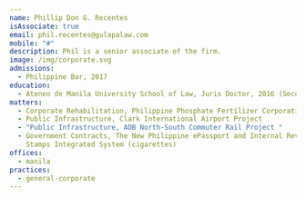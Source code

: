 ```yaml
---
name: Phillip Don G. Recentes
isAssociate: true
email: phil.recentes@gulapalaw.com
mobile: "#"
description: Phil is a senior associate of the firm.
image: /img/corporate.svg
admissions:
  - Philippine Bar, 2017
education:
  - Ateneo de Manila University School of Law, Juris Doctor, 2016 (Second Honors)
matters:
  - Corporate Rehabilitation, Philippine Phosphate Fertilizer Corporation
  - Public Infrastructure, Clark International Airport Project
  - "Public Infrastructure, ADB North-South Commuter Rail Project "
  - Government Contracts, The New Philippine ePassport and Internal Revenue
    Stamps Integrated System (cigarettes)
offices:
  - manila
practices:
  - general-corporate
---
```

